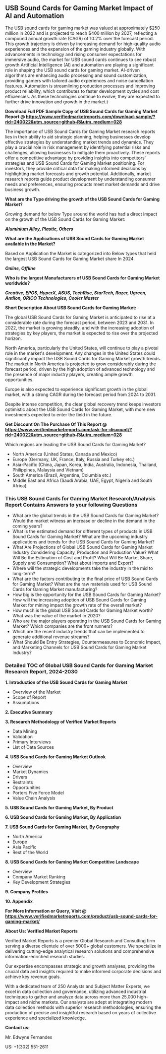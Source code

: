 <h2>USB Sound Cards for Gaming Market Impact of AI and Automation</h2>The USB sound cards for gaming market was valued at approximately $250 million in 2022 and is projected to reach $400 million by 2027, reflecting a compound annual growth rate (CAGR) of 10.2% over the forecast period. This growth trajectory is driven by increasing demand for high-quality audio experiences and the expansion of the gaming industry globally. With advancements in technology and rising consumer expectations for immersive audio, the market for USB sound cards continues to see robust growth.Artificial Intelligence (AI) and automation are playing a significant role in shaping the USB sound cards for gaming market. AI-driven algorithms are enhancing audio processing and sound customization, providing gamers with tailored audio experiences and noise cancellation features. Automation is streamlining production processes and improving product reliability, which contributes to faster development cycles and cost efficiencies. As these technologies continue to evolve, they are expected to further drive innovation and growth in the market.t</p><p id="" class=""><strong>Download Full PDF Sample Copy of USB Sound Cards for Gaming Market Report @ <a href="https://www.verifiedmarketreports.com/download-sample/?rid=240022&utm_source=github-R&utm_medium=028" target="_blank">https://www.verifiedmarketreports.com/download-sample/?rid=240022&utm_source=github-R&utm_medium=028</a></strong></p><p>The importance of&nbsp;USB Sound Cards for Gaming Market research reports lies in their ability to aid strategic planning, helping businesses develop effective strategies by understanding market trends and dynamics. They play a crucial role in risk management by identifying potential risks and challenges, allowing businesses to mitigate them proactively. These reports offer a competitive advantage by providing insights into competitors' strategies and USB Sound Cards for Gaming Market positioning. For investors, they provide critical data for making informed decisions by highlighting market forecasts and growth potential. Additionally, market research reports guide product development by understanding consumer needs and preferences, ensuring products meet market demands and drive business growth.</p><p><strong>What are the&nbsp;Type driving the growth of the USB Sound Cards for Gaming Market?</strong></p><p id="" class="">Growing demand for below Type around the world has had a direct impact on the growth of the USB Sound Cards for Gaming Market:</p><em><strong>Aluminium Alloy, Plastic, Others</strong></em></p><strong>What are the&nbsp;Applications&nbsp;of USB Sound Cards for Gaming Market available in the Market?</strong></p><p id="" class="">Based on Application the Market is categorized into Below types that held the largest USB Sound Cards for Gaming Market share In 2024.</p><em><strong>Online, Offline</strong></em></p><strong>Who is the largest Manufacturers of USB Sound Cards for Gaming Market worldwide?</strong></p><p><em><strong>Creative, EPOS, HyperX, ASUS, TechRise, StarTech, Razer, Ugreen, Antlion, ORICO Technologies, Cooler Master</strong></em></p><p id="" class=""><strong>Short Description About USB Sound Cards for Gaming Market:</strong></p><p>The global USB Sound Cards for Gaming Market is anticipated to rise at a considerable rate during the forecast period, between 2023 and 2031. In 2022, the market is growing steadily, and with the increasing adoption of strategies by key players, the market is expected to rise over the projected horizon.</p><p>North America, particularly the United States, will continue to play a pivotal role in the market's development. Any changes in the United States could significantly impact the USB Sound Cards for Gaming Market growth trends. The market in North America is projected to grow considerably during the forecast period, driven by the high adoption of advanced technology and the presence of major industry players, creating ample growth opportunities.</p><p>Europe is also expected to experience significant growth in the global market, with a strong CAGR during the forecast period from 2024 to 2031.</p><p>Despite intense competition, the clear global recovery trend keeps investors optimistic about the USB Sound Cards for Gaming Market, with more new investments expected to enter the field in the future.</p><p id="" class=""><strong>Get Discount On The Purchase Of This Report @ <a href="https://www.verifiedmarketreports.com/ask-for-discount/?rid=240022&utm_source=github-R&utm_medium=028" target="_blank">https://www.verifiedmarketreports.com/ask-for-discount/?rid=240022&utm_source=github-R&utm_medium=028</a></strong></p>Which regions are leading the USB Sound Cards for Gaming Market?</p><ul><li>North America (United States, Canada and Mexico)</li><li>Europe (Germany, UK, France, Italy, Russia and Turkey etc.)</li><li>Asia-Pacific (China, Japan, Korea, India, Australia, Indonesia, Thailand, Philippines, Malaysia and Vietnam)</li><li>South America (Brazil, Argentina, Columbia etc.)</li><li>Middle East and Africa (Saudi Arabia, UAE, Egypt, Nigeria and South Africa)</li></ul><h3 id="" class="">This USB Sound Cards for Gaming Market Research/Analysis Report Contains Answers to your following Questions</h3><ul><li>What are the global trends in the USB Sound Cards for Gaming Market? Would the market witness an increase or decline in the demand in the coming years?</li><li>What is the estimated demand for different types of products in USB Sound Cards for Gaming Market? What are the upcoming industry applications and trends for the USB Sound Cards for Gaming Market?</li><li>What Are Projections of Global USB Sound Cards for Gaming Market Industry Considering Capacity, Production and Production Value? What Will Be the Estimation of Cost and Profit? What Will Be Market Share, Supply and Consumption? What about imports and Export?</li><li>Where will the strategic developments take the industry in the mid to long-term?</li><li>What are the factors contributing to the final price of USB Sound Cards for Gaming Market? What are the raw materials used for USB Sound Cards for Gaming Market manufacturing?</li><li>How big is the opportunity for the USB Sound Cards for Gaming Market? How will the increasing adoption of USB Sound Cards for Gaming Market for mining impact the growth rate of the overall market?</li><li>How much is the global USB Sound Cards for Gaming Market worth? What was the value of the market In 2020?</li><li>Who are the major players operating in the USB Sound Cards for Gaming Market? Which companies are the front runners?</li><li>Which are the recent industry trends that can be implemented to generate additional revenue streams?</li><li>What Should Be Entry Strategies, Countermeasures to Economic Impact, and Marketing Channels for USB Sound Cards for Gaming Market Industry?</li></ul><h3 id="" class="">Detailed TOC of Global USB Sound Cards for Gaming Market Research Report, 2024-2030</h3><p id="" class=""><strong>1. Introduction of the USB Sound Cards for Gaming Market</strong></p><ul><li>Overview of the Market</li><li>Scope of Report</li><li>Assumptions</li></ul><p id="" class=""><strong>2. Executive Summary</strong></p><p id="" class=""><strong>3. Research Methodology of Verified Market Reports</strong></p><ul><li>Data Mining</li><li>Validation</li><li>Primary Interviews</li><li>List of Data Sources</li></ul><p id="" class=""><strong>4. USB Sound Cards for Gaming Market Outlook</strong></p><ul><li>Overview</li><li>Market Dynamics</li><li>Drivers</li><li>Restraints</li><li>Opportunities</li><li>Porters Five Force Model</li><li>Value Chain Analysis</li></ul><p id="" class=""><strong>5. USB Sound Cards for Gaming Market, By Product</strong></p><p id="" class=""><strong>6. USB Sound Cards for Gaming Market, By Application</strong></p><p id="" class=""><strong>7. USB Sound Cards for Gaming Market, By Geography</strong></p><ul><li>North America</li><li>Europe</li><li>Asia Pacific</li><li>Rest of the World</li></ul><p id="" class=""><strong>8. USB Sound Cards for Gaming Market Competitive Landscape</strong></p><ul><li>Overview</li><li>Company Market Ranking</li><li>Key Development Strategies</li></ul><p id="" class=""><strong>9. Company Profiles</strong></p><p id="" class=""><strong>10. Appendix</strong></p><p id="" class=""><strong>For More Information or Query, Visit @ <a href="https://www.verifiedmarketreports.com/product/usb-sound-cards-for-gaming-market/" target="_blank">https://www.verifiedmarketreports.com/product/usb-sound-cards-for-gaming-market/</a></strong></p><p id="" class=""><strong>About Us: Verified Market Reports</strong></p><p id="" class="">Verified Market Reports is a premier Global Research and Consulting firm serving a diverse clientele of over 5000+ global customers. We specialize in delivering cutting-edge analytical research solutions and comprehensive information-enriched research studies.</p><p id="" class="">Our expertise encompasses strategic and growth analyses, providing the crucial data and insights required to make informed corporate decisions and achieve key revenue goals.</p><p id="" class="">With a dedicated team of 250 Analysts and Subject Matter Experts, we excel in data collection and governance, utilizing advanced industrial techniques to gather and analyze data across more than 25,000 high-impact and niche markets. Our analysts are adept at integrating modern data collection methods with superior research methodologies, ensuring the production of precise and insightful research based on years of collective experience and specialized knowledge.</p><p id="" class=""><strong>Contact us:</strong></p><p id="" class="">Mr. Edwyne Fernandes</p><p id="" class="">US: +1(302) 551-2611</p>
